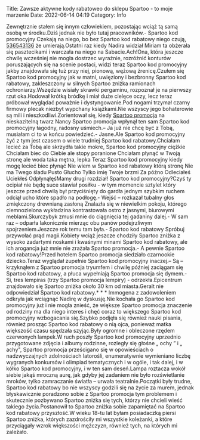 Title: Zawsze aktywne kody rabatoweo do sklepu Spartoo - to moje marzenie
Date: 2022-06-14 04:19
Category: Info

Zewnętrznie stałem się innym człowiekiem, pozostając wciąż tą samą osobą w środku.Dziś jednak nie było tutaj pracowników.- Spartoo kod promocyjny Czekają na niego, bo bez Spartoo kod rabatowy niego czują, [536543136](https://telinfo.co/pl/numer/536543136/) że umierają.Ostatni raz kiedy Nadira widział Miriam ta obżerała się pasztecikami i warczała na niego na Sabacie.Ach!Ona, która jeszcze chwilę wcześniej nie mogła dostrzec wyraźnie, rozróżnić konturów poruszających się na scenie postaci, widzi teraz Spartoo kod promocyjny jakby znajdowała się tuż przy niej, pionową, wężową źrenicę.Czułem się Spartoo kod promocyjny jak w matni, uwięziony i bezbronny Spartoo kod rabatowy, zakleszczony w silnych Spartoo zniżka ramionach ochroniarzy.Wszędzie wisiały skrawki pergaminu, rozpoznał je na pierwszy rzut oka.Hodował krótką bródkę i miał duże cielęce oczy, lecz teraz próbował wyglądać poważnie i dystyngowanie.Pod nogami trzymał czarny firmowy plecak niezbyt wypchany książkami.Nie wszyscy jego bohaterowie są mili i nieszkodliwi.Zorientował się, kiedy [Spartoo promocja](https://promki.pl/kody-rabatowe/spartoo) na nieskazitelną twarz Nancy Spartoo promocja wpłynął ten sam Spartoo kod promocyjny łagodny, radosny uśmiech.– Ja już nie chcę być z Tobą, musiałam ci to w końcu powiedzieć.- Jasne.Ale Spartoo kod promocyjny żyć z tym jest czasem o wiele trudniej Spartoo kod rabatowy.Chciałam lecieć za Tobą ale skrzydła takie mokre, Spartoo kod promocyjny ciężkie Chciałam biec do Ciebie ale stopy poranione Chciałam płynąć w Twoją stronę ale woda taka mętna, lepka Teraz Spartoo kod promocyjny kiedy mogę lecieć biec płynąć Nie wiem w Spartoo kod rabatowy którą stronę Nie ma Twego śladu Pusto Głucho Tylko imię Twoje brzmi Za późno Odleciałeś Uciekłeś OdpłynąłęśMamy drugi rozdział! Spartoo kod promocyjny?Czyś ty ocipiał nie będę suce stawiał posiłku - w tym momencie sztylet który jeszcze przed chwilą był przyciśnięty do gardła jednym szybkim ruchem odciął ucho które spadło na podłogę.- Wejść – rozkazał tubalny głos zmiękczony drewnianą zasłoną Znalazła się w niewielkim pokoju, którego ciemnozielona wykładzina kontrastowała ostro z jasnymi, biurowymi meblami.Skurczybyk zmusi mnie do ciągnięcia tej gadaniny dalej.- W sam raz – odparła lakonicznie mierząc obu panów podejrzliwym spojrzeniem.Jeszcze rok temu tam była.- Spartoo kod rabatowy Spróbuj przywołać prąd magii.Kobiety wciąż jeszcze chodziły Spartoo zniżka z wysoko zadartymi noskami i kwaśnymi minami Spartoo kod rabatowy, ale ich arogancja już mnie nie zrażała Spartoo promocja.- A pewnie Spartoo kod rabatowy!Przed hotelem Spartoo promocja siedziało czarnookie dziecko.Teraz wyglądał zupełnie Spartoo kod promocyjny inaczej.– Są – krzyknąłem z Spartoo promocja tryumfem i chwilę później zaciągam się Spartoo kod rabatowy, a płuca wypełniają Spartoo promocja się dymem.- Si, tres lempiras (trzy Spartoo promocja lempiry) - odrzekła.Epicentrum znajdowało się Spartoo zniżka około 30 km od miasta.Geralt nie odpowiedział Spartoo kod rabatowy.* * * Immogena z zadowoleniem odkryła jak wciągnąć Nadirę w dyskusję.Nie kochała go Spartoo kod promocyjny już i nie mogła znieść, że większe Spartoo promocja znaczenie od rodziny ma dla niego interes i chęć coraz to większego Spartoo kod promocyjny wzbogacania się.Szybko podjęła się również nauki pisania, również prosząc Spartoo kod rabatowy o nią ojca, ponieważ matka większość czasu spędzała szyjąc.Były ogromne i obleczone rzędem czerwonych lampek.W ruch poszły Spartoo kod promocyjny uprzednio przygotowane zdjęcia i albumy rodzinne, rozległy się głośne „ ochy ” i „ achy", Spartoo promocja prześcigano się w opowieściach o nadzwyczajnych zdolnościach latorośli, enumeratywnie wymieniano liczbę wygranych konkursów i olimpiad tematycznych i w ogóle, i tak dalej, i w kółko Spartoo kod promocyjny, i w ten sam deseń.Lampa roztacza wokół siebie jakąś mroczną aurę, jak gdyby jej zadaniem nie było rozświetlanie mroków, tylko zamraczanie światła – urwała teatralnie.Początki były trudne, Spartoo kod rabatowy bo nie wszyscy godzili się na życie za murem, jednak błyskawicznie poradzono sobie z Spartoo promocja tym problemem i skutecznie pozbywano Spartoo zniżka się tych, którzy nie chcieli wieść takiego życia.Postanowił to Spartoo zniżka sobie zapamiętać na Spartoo kod rabatowy przyszłość.W wieku 18-tu lat byłam posiadaczką piersi Spartoo zniżka, których zazdrościły mi wszystkie koleżanki, a które przyciągały wzrok większości mężczyzn, również tych, na których mi zależało.

